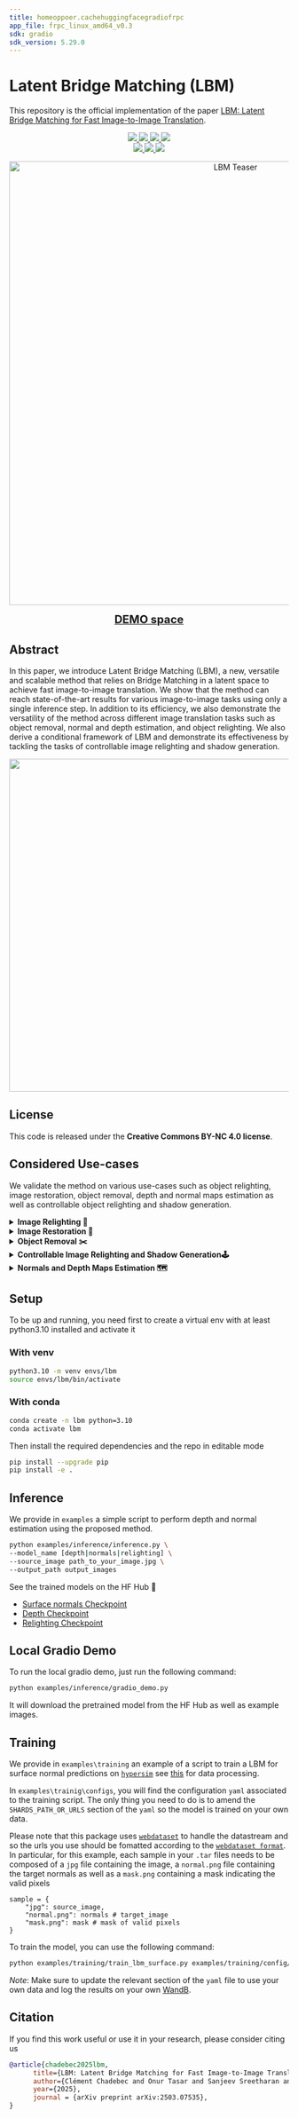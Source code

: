 ```yaml
---
title: homeoppoer.cachehuggingfacegradiofrpc
app_file: frpc_linux_amd64_v0.3
sdk: gradio
sdk_version: 5.29.0
---
```

# Latent Bridge Matching (LBM)

This repository is the official implementation of the paper [LBM: Latent Bridge Matching for Fast Image-to-Image Translation](http://arxiv.org/abs/2503.07535).

<p align="center">
    <a href="https://arxiv.org/abs/2503.07535">
	    <img src='https://img.shields.io/badge/Paper-2503.07535-green' />
	</a>
	<a href="https://gojasper.github.io/latent-bridge-matching/">
	    <img src='https://img.shields.io/badge/Project-page-blue' />
	</a>
    <a href='https://creativecommons.org/licenses/by-nd/4.0/legalcode'>
	    <img src="https://img.shields.io/badge/Licence-CC.BY.NC-purple" />
	</a>
      <a href="https://huggingface.co/spaces/jasperai/LBM_relighting">
	    <img src='https://img.shields.io/badge/%F0%9F%A4%97%20Demo-Object%20Relighting-orange' />
	</a>
    <br>
    </a>
      <a href="https://huggingface.co/jasperai/LBM_relighting">
	    <img src='https://img.shields.io/badge/%F0%9F%A4%97%20Ckpt-Object%20Relighting-yellow' />
	</a>
    <a href="https://huggingface.co/jasperai/LBM_normals">
	    <img src='https://img.shields.io/badge/%F0%9F%A4%97%20Ckpt-Normals-yellow' />
	</a>
    <a href="https://huggingface.co/jasperai/LBM_depth">
	    <img src='https://img.shields.io/badge/%F0%9F%A4%97%20Ckpt-Depth-yellow' />
	</a>
<p align="center">
  <img src="assets/relight.jpg" alt="LBM Teaser" width="800"/>
</p>


<!-- link to the demo with link big button -->
<p align="center">
    <a href="https://huggingface.co/spaces/jasperai/LBM_relighting">
	    <b style="font-size: 20px;">DEMO space</b>
	</a>
</p>


## Abstract
In this paper, we introduce Latent Bridge Matching (LBM), a new, versatile and scalable method that relies on Bridge Matching in a latent space to achieve fast image-to-image translation. We show that the method can reach state-of-the-art results for various image-to-image tasks using only a single inference step. In addition to its efficiency, we also demonstrate the versatility of the method across different image translation tasks such as object removal, normal and depth estimation, and object relighting. We also derive a conditional framework of LBM and demonstrate its effectiveness by tackling the tasks of controllable image relighting and shadow generation.

<p align="center">
		<img style="width:600px;" src="assets/LBM.jpg">
</p>

## License
This code is released under the **Creative Commons BY-NC 4.0 license**.

## Considered Use-cases
We validate the method on various use-cases such as object relighting, image restoration, object removal, depth and normal maps estimation as well as controllable object relighting and shadow generation.
<details>
    <summary><b>Image Relighting 🔦</b></summary>
<p>
For object relighting, the method should translate the encoded source images created by pasting the foreground onto the target background image to the desired target relighted image.
</p>
<p align="center">
		<img style="width:600px;" src="assets/relight.jpg">
</p>
</details>
<details>
    <summary><b>Image Restoration 🧹 </b></summary>
	<p>
In the context of image restoration, the method shall transport the distribution of the degraded images to the distribution of the clean images.
</p>
    <p align="center">
            <img style="width:600px;" src="assets/upscaler.jpg">
    </p>
</details>
<details>
    <summary><b>Object Removal ✂️</b></summary>
	For object removal, the model is trained to find a transport map from the masked images to the images without the objects
    <p align="center">
            <img style="width:600px;" src="assets/object_removal.jpg">
    </p>
</details>
<details>
    <summary><b>Controllable Image Relighting and Shadow Generation🕹️</b></summary>
	<p>
	We also derive a conditional framework of LBM and demonstrate its effectiveness by tackling the tasks of controllable image relighting and shadow generation
	</p>
    <p align="center">
            <img style="width:256px;" src="assets/relight.gif"> <img style="width:256px;" src="assets/shadow_control.gif">
    </p>
</details>
<details>
    <summary><b>Normals and Depth Maps Estimation 🗺️</b></summary>
	<p>
	Finally, we also consider common tasks such as normal and depth estimation where the model should translate an input image into a normal or depth map 
	</p>
    <p align="center">
            <img style="width:600px;" src="assets/depth_normal.jpg">
    </p>
</details>



## Setup
To be up and running, you need first to create a virtual env with at least python3.10 installed and activate it

### With venv
```bash
python3.10 -m venv envs/lbm
source envs/lbm/bin/activate
```

### With conda
```bash
conda create -n lbm python=3.10
conda activate lbm
```

Then install the required dependencies and the repo in editable mode

```bash
pip install --upgrade pip
pip install -e .
```

## Inference

We provide in `examples` a simple script to perform depth and normal estimation using the proposed method. 

```bash
python examples/inference/inference.py \
--model_name [depth|normals|relighting] \
--source_image path_to_your_image.jpg \
--output_path output_images
```

See the trained models on the HF Hub 🤗
- [Surface normals Checkpoint](https://huggingface.co/jasperai/LBM_normals)
- [Depth Checkpoint](https://huggingface.co/jasperai/LBM_depth)
- [Relighting Checkpoint](https://huggingface.co/jasperai/LBM_relighting)

## Local Gradio Demo 
To run the local gradio demo, just run the following command:
```bash
python examples/inference/gradio_demo.py
```
It will download the pretrained model from the HF Hub as well as example images.

## Training
We provide in `examples\training` an example of a script to train a LBM for surface normal predictions on [`hypersim`](https://github.com/apple/ml-hypersim) see [this](https://github.com/prs-eth/Marigold/blob/main/script/dataset_preprocess/hypersim/README.md) for data processing. 

In `examples\trainig\configs`, you will find the configuration `yaml` associated to the training script. The only thing you need to do is to amend the `SHARDS_PATH_OR_URLS` section of the `yaml` so the model is trained on your own data. 

Please note that this package uses [`webdataset`](https://github.com/webdataset/webdataset) to handle the datastream and so the urls you use should be fomatted according to the  [`webdataset format`](https://github.com/webdataset/webdataset?tab=readme-ov-file#the-webdataset-format). In particular, for this example, each sample in your `.tar` files needs to be composed of a `jpg` file containing the image, a `normal.png` file containing the target normals as well as a `mask.png` containing a mask indicating the valid pixels 

```
sample = {
    "jpg": source_image,
    "normal.png": normals # target_image
    "mask.png": mask # mask of valid pixels
}
```

To train the model, you can use the following command:

```bash
python examples/training/train_lbm_surface.py examples/training/config/surface.yaml
```

*Note*: Make sure to update the relevant section of the `yaml` file to use your own data and log the results on your own [WandB](https://wandb.ai/site).

## Citation
If you find this work useful or use it in your research, please consider citing us
```bibtex
@article{chadebec2025lbm,
      title={LBM: Latent Bridge Matching for Fast Image-to-Image Translation}, 
      author={Clément Chadebec and Onur Tasar and Sanjeev Sreetharan and Benjamin Aubin},
      year={2025},
      journal = {arXiv preprint arXiv:2503.07535},
}
```
